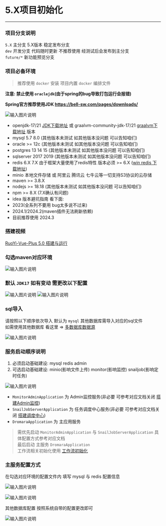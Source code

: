 # 5.X项目初始化
- - -
### 项目分支说明

`5.X` 主分支 5.X版本 稳定发布分支<br>
`dev` 开发分支 代码随时更新 不推荐使用 经测试后会发布到主分支<br>
`future/*` 新功能预览分支<br>

### 项目必备环境
> 推荐使用 `docker` 安装 项目内置 `docker` 编排文件

**注意: 禁止使用 `oraclejdk`(由于spring的bug导致打包运行会报错)**

**Spring官方推荐使用JDK https://bell-sw.com/pages/downloads/**

![输入图片说明](https://foruda.gitee.com/images/1720080025744223375/0213a652_1766278.png "屏幕截图")

* openjdk-17/21 [JDK下载地址](https://bell-sw.com/pages/downloads/) 或 graalvm-community-jdk-17/21 [graalvm下载地址](https://github.com/graalvm/graalvm-ce-builds/releases) 版本
* mysql 5.7 8.0 (其他版本未测试 如其他版本没问题 可以告知咱们)
* oracle >= 12c (其他版本未测试 如其他版本没问题 可以告知咱们)
* postgres 13 14 15 (其他版本未测试 如其他版本没问题 可以告知咱们)
* sqlserver 2017 2019 (其他版本未测试 如其他版本没问题 可以告知咱们)
* redis 6.X 7.X 由于框架大量使用了redis特性 版本必须 >= 6.X ([win redis 下载地址](https://github.com/zkteco-home/redis-windows))
* minio 本地文件存储 或 阿里云 腾讯云 七牛云等一切支持S3协议的云存储
* maven >= 3.8.X
* nodejs >= 18.18 (其他版本未测试 如其他版本没问题 可以告知咱们)
* npm >= 8.X (7.X确认有问题)
* idea 版本避坑指南 看下面:
* 2023(全系列不要用 bug太多说不过来) 
* 2024.1/2024.2(maven插件无法刷新依赖)
* 目前推荐使用 2024.3

### 搭建视频

[RuoYi-Vue-Plus 5.0 搭建与运行](https://www.bilibili.com/video/BV1Fg4y137JK/)

### 勾选maven对应环境
![输入图片说明](https://foruda.gitee.com/images/1678976284045210056/a2f28d33_1766278.png "屏幕截图")

### 默认 `JDK17` 如有变动 需更改以下配置

![输入图片说明](https://foruda.gitee.com/images/1678941027820943505/c688e01e_1766278.png "屏幕截图")
![输入图片说明](https://foruda.gitee.com/images/1678941120518807034/4d56fcc9_1766278.png "屏幕截图")

### sql导入

请按照以下顺序依次导入 默认为 `mysql` 其他数据库需导入对应的sql文件<br>
如需使用其他数据库 看这里 => [多数据库数据源](/ruoyi-vue-plus/framework/extend/dynamic_datasource.md)<br>

![输入图片说明](https://foruda.gitee.com/images/1726304546467780078/b78cabd4_1766278.png "屏幕截图")

### 服务启动顺序说明

1. 必须启动基础建设: mysql redis admin<br>
2. 可选启动基础建设: minio(影响文件上传) monitor(影响监控) snailjob(影响定时任务)<br>

![输入图片说明](https://foruda.gitee.com/images/1716175484919688429/8b9a79b7_1766278.png "屏幕截图")

* `MonitorAdminApplication` 为 Admin监控服务(非必要 可参考对应文档关闭 [搭建Admin监控](/ruoyi-vue-plus/quickstart/admin_init.md))
* `SnailJobServerApplication` 为 任务调度中心服务(非必要 可参考对应文档关闭 [搭建调度中心](/ruoyi-vue-plus/quickstart/snail_job_init.md))
* `DromaraApplication` 为 主应用服务
> 需优先启动 `MonitorAdminApplication` 与 `SnailJobServerApplication` 具体配置方式参考对应文档<br>
> 最后启动 主服务 `DromaraApplication`<br>
> 工作流相关初始化使用 [工作流初始化](/ruoyi-vue-plus/quickstart/worker_init.md)

### 主服务配置方式

在勾选对应环境的配置文件内 填写 mysql 与 redis 配置信息

![输入图片说明](https://foruda.gitee.com/images/1678941357316005626/70559736_1766278.png "屏幕截图")

![输入图片说明](https://foruda.gitee.com/images/1678941405169571070/0d06a955_1766278.png "屏幕截图")

其他数据库配置 按照系统自带的配置更改即可

![输入图片说明](https://foruda.gitee.com/images/1678941444707120259/b274592a_1766278.png "屏幕截图")
